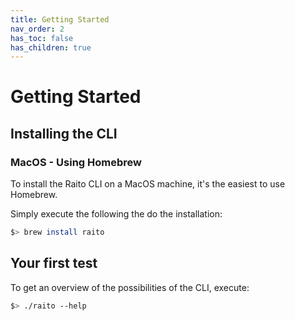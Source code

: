 ```yaml
---
title: Getting Started
nav_order: 2
has_toc: false
has_children: true
---
```

# Getting Started
## Installing the CLI
### MacOS - Using Homebrew

To install the Raito CLI on a MacOS machine, it's the easiest to use Homebrew.

Simply execute the following the do the installation:
```bash
$> brew install raito
```
## Your first test

To get an overview of the possibilities of the CLI, execute:
```bash
$> ./raito --help
```